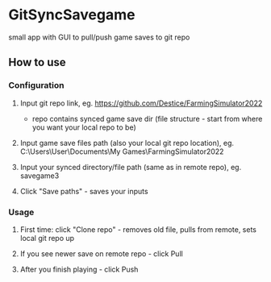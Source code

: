 # GitSyncSavegame
small app with GUI to pull/push game saves to git repo


## How to use

### Configuration
1. Input git repo link, eg. https://github.com/Destice/FarmingSimulator2022
      * repo contains synced game save dir (file structure  - start from where you want your local repo to be)
 
2. Input game save files path (also your local git repo location), eg. C:\Users\User\Documents\My Games\FarmingSimulator2022

3. Input your synced directory/file path (same as in remote repo), eg. savegame3

4. Click "Save paths" - saves your inputs

### Usage
1. First time: click "Clone repo" - removes old file, pulls from remote, sets local git repo up

2. If you see newer save on remote repo - click Pull

3. After you finish playing - click Push

